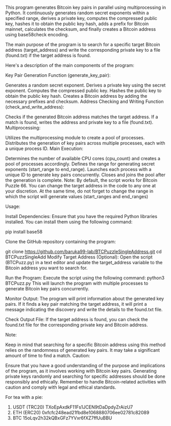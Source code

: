 This program generates Bitcoin key pairs in parallel using multiprocessing in Python. It continuously generates random secret exponents within a specified range, derives a private key, computes the compressed public key, hashes it to obtain the public key hash, adds a prefix for Bitcoin mainnet, calculates the checksum, and finally creates a Bitcoin address using base58check encoding.

The main purpose of the program is to search for a specific target Bitcoin address (target_address) and write the corresponding private key to a file (found.txt) if the target address is found.

Here's a description of the main components of the program:

Key Pair Generation Function (generate_key_pair):

Generates a random secret exponent.
Derives a private key using the secret exponent.
Computes the compressed public key.
Hashes the public key to obtain the public key hash.
Creates a Bitcoin address by adding the necessary prefixes and checksum.
Address Checking and Writing Function (check_and_write_address):

Checks if the generated Bitcoin address matches the target address.
If a match is found, writes the address and private key to a file (found.txt).
Multiprocessing:

Utilizes the multiprocessing module to create a pool of processes.
Distributes the generation of key pairs across multiple processes, each with a unique process ID.
Main Execution:

Determines the number of available CPU cores (cpu_count) and creates a pool of processes accordingly.
Defines the range for generating secret exponents (start_range to end_range).
Launches each process with a unique ID to generate key pairs concurrently.
Closes and joins the pool after the generation is complete.
Note:
By default, the script works for Bitcoin Puzzle 66. You can change the target address in the code to any one at your discretion. At the same time, do not forget to change the range in which the script will generate values (start_ranges and end_ranges)

Usage:

Install Dependencies:
Ensure that you have the required Python libraries installed. You can install them using the following command:

pip install base58

Clone the GitHub repository containing the program:

git clone <https://github.com/baruka99-lab/BTCPuzzleSingleAddress.git>
cd BTCPuzzSingleAdd
Modify Target Address (Optional):
Open the script (BTCPuzz.py) in a text editor and update the target_address variable to the Bitcoin address you want to search for.

Run the Program:
Execute the script using the following command:
python3 BTCPuzz.py
This will launch the program with multiple processes to generate Bitcoin key pairs concurrently.

Monitor Output:
The program will print information about the generated key pairs. If it finds a key pair matching the target address, it will print a message indicating the discovery and write the details to the found.txt file.

Check Output File:
If the target address is found, you can check the found.txt file for the corresponding private key and Bitcoin address.

Note:

Keep in mind that searching for a specific Bitcoin address using this method relies on the randomness of generated key pairs. It may take a significant amount of time to find a match.
Caution:

Ensure that you have a good understanding of the purpose and implications of the program, as it involves working with Bitcoin key pairs. Generating private keys randomly and searching for specific addresses should be done responsibly and ethically.
Remember to handle Bitcoin-related activities with caution and comply with legal and ethical standards.

For tea with a pie:
1. USDT (TRC20) TXoEpAxdkF11Fs1JCEN9tDaDpdyZrAizU7
2. ETH (ERC20) 0xfcfc248ead21fbd8e1068880706ee02781c82089
3. BTC 15oLqv2h32kQBxGFz7YVxr6fXZ7ffUuBBU
